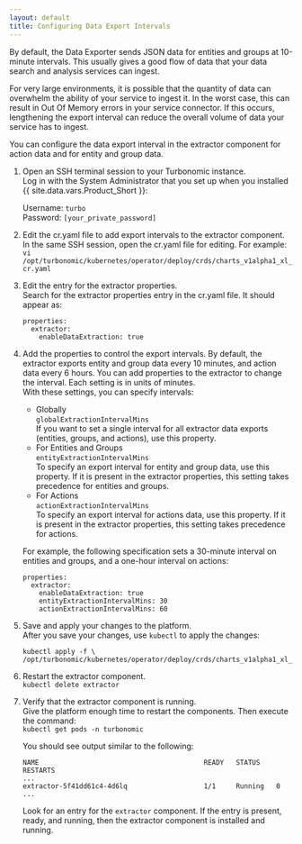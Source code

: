 ```yaml
---
layout: default
title: Configuring Data Export Intervals
---
```


By default, the Data Exporter sends JSON data for entities and groups at 10-minute intervals. 
This usually gives a good flow of data that your data search and analysis services can ingest.

For very large environments, it is possible that the quantity of data can overwhelm the ability of your 
service to ingest it. In the worst case, this can result in Out Of Memory 
errors in your service connector. If this occurs, lengthening the export interval can reduce the overall 
volume of data your service has to ingest.

You can configure the data export interval in the extractor component for action data and for entity and group 
data.  


1. Open an SSH terminal session to your Turbonomic instance.  
   Log in with the System Administrator that you set up when you installed {{ site.data.vars.Product_Short }}:

    Username: `turbo`  
    Password: `[your_private_password]`

2. Edit the cr.yaml file to add export intervals to the extractor component.  
   In the same SSH session, open the cr.yaml file for editing. For example:  
   `vi /opt/turbonomic/kubernetes/operator/deploy/crds/charts_v1alpha1_xl_cr.yaml`
   
3. Edit the entry for the extractor properties.  
   Search for the extractor properties entry in the cr.yaml file. It should appear as:  
    ```
    properties:
      extractor:
        enableDataExtraction: true
    ```    
4. Add the properties to control the export intervals.
   By default, the extractor exports entity and group data every 10 minutes, and action data 
   every 6 hours.  You can add properties to the 
   extractor to change the interval. Each setting is in units of minutes.  
   With these settings, you can specify intervals:
   - Globally  
     `globalExtractionIntervalMins`  
     If you want to set a single interval for all extractor data exports (entities, groups, and actions), 
     use this property.   
   - For Entities and Groups  
     `entityExtractionIntervalMins`  
     To specify an export interval for entity and group data, use this property. If it is present in 
     the extractor properties, this setting takes precedence for entities and groups. 
   - For Actions   
     `actionExtractionIntervalMins`  
     To specify an export interval for actions data, use this property. If it is present in 
     the extractor properties, this setting takes precedence for actions. 
     
   For example, the following specification sets a 30-minute interval on entities and groups, and 
   a one-hour interval on actions:    
   
    ```
    properties:
      extractor:
        enableDataExtraction: true
        entityExtractionIntervalMins: 30
        actionExtractionIntervalMins: 60
    ```    
   
4. Save and apply your changes to the platform.  
   After you save your changes, use `kubectl` to apply the changes:  
   ```
   kubectl apply -f \
   /opt/turbonomic/kubernetes/operator/deploy/crds/charts_v1alpha1_xl_cr.yaml  
   ```

5. Restart the extractor component.     
   `kubectl delete extractor`  
   
6. Verify that the extractor component is running.  
   Give the platform enough time to restart the components. Then execute the command:  
   `kubectl get pods -n turbonomic`  
   
   You should see output similar to the following:  
   ```
   NAME                                         READY   STATUS    RESTARTS 
   ...
   extractor-5f41dd61c4-4d6lq                   1/1     Running   0   
   ...
   ```  
   Look for an entry for the `extractor` component. If the entry is present, ready, and running, then the 
   extractor component is installed and running.
   



